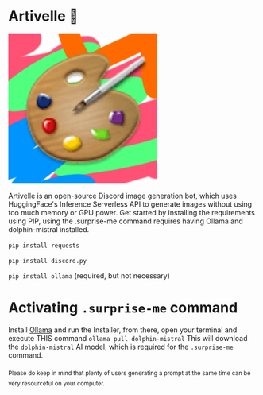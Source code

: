 # Artivelle 🎨

<img src="/logo.png" alt="Artiville Logo" width="300" height="300">


Artivelle is an open-source Discord image generation bot, which uses HuggingFace's Inference Serverless API to generate images without using too much memory or GPU power.
Get started by installing the requirements using PIP, using the .surprise-me command requires having Ollama and dolphin-mistral installed.

`pip install requests`

`pip install discord.py`

`pip install ollama` (required, but not necessary)

# Activating `.surprise-me` command

Install [Ollama](https://ollama.com/download) and run the Installer, from there, open your terminal and execute THIS command
`ollama pull dolphin-mistral`
This will download the `dolphin-mistral` AI model, which is required for the `.surprise-me` command.

<sub>Please do keep in mind that plenty of users generating a prompt at the same time can be very resourceful on your computer.</sub>
